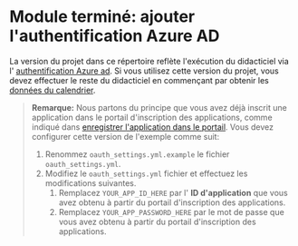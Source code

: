 # <a name="completed-module-add-azure-ad-authentication"></a>Module terminé: ajouter l'authentification Azure AD

La version du projet dans ce répertoire reflète l'exécution du didacticiel via l' [authentification Azure ad](https://docs.microsoft.com/graph/training/python-tutorial?tutorial-step=3). Si vous utilisez cette version du projet, vous devez effectuer le reste du didacticiel en commençant par obtenir les [données du calendrier](https://docs.microsoft.com/graph/training/python-tutorial?tutorial-step=4).

> **Remarque:** Nous partons du principe que vous avez déjà inscrit une application dans le portail d'inscription des applications, comme indiqué dans [enregistrer l'application dans le portail](https://docs.microsoft.com/graph/training/python-tutorial?tutorial-step=2). Vous devez configurer cette version de l'exemple comme suit:
>
> 1. Renommez `oauth_settings.yml.example` le fichier `oauth_settings.yml`.
> 1. Modifiez le `oauth_settings.yml` fichier et effectuez les modifications suivantes.
>     1. Remplacez `YOUR_APP_ID_HERE` par l' **ID d'application** que vous avez obtenu à partir du portail d'inscription des applications.
>     1. Remplacez `YOUR_APP_PASSWORD_HERE` par le mot de passe que vous avez obtenu à partir du portail d'inscription des applications.